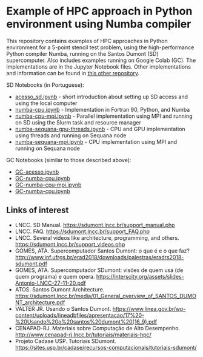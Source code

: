 # Example of HPC approach in Python environment using Numba compiler

This repository contains examples of HPC approaches in Python environment for a 5-point stencil test problem, using the high-performance Python compiler Numba, running on the Santos Dumont (SD) supercomputer. Also includes examples running on Google Colab (GC). The implementations are in the Jupyter Notebook files. Other implementations and information can be found in [this other repository](https://github.com/efurlanm/bs21).

SD Notebooks (in Portuguese):

* [acesso_sd.ipynb](http://github.com/efurlanm/tama21/blob/main/acesso_sd.ipynb) - short introduction about setting up SD access and using the local computer
* [numba-cpu.ipynb](http://github.com/efurlanm/tama21/blob/main/numba-cpu.ipynb) - Implementation in Fortran 90, Python, and Numba
* [numba-cpu-mpi.ipynb](http://github.com/efurlanm/tama21/blob/main/numba-cpu-mpi.ipynb) - Parallel implementation using MPI and running on SD using the Slurm task and resource manager
* [numba-sequana-gpu-threads.ipynb](http://github.com/efurlanm/tama21/blob/main/numba-sequana-gpu-threads.ipynb) - CPU and GPU implementation using threads and running on Sequana node
* [numba-sequana-mpi.ipynb](http://github.com/efurlanm/tama21/blob/main/numba-sequana-mpi.ipynb) - CPU implementation using MPI and running on Sequana node

GC Notebooks (similar to those described above):

* [GC-acesso.ipynb](http://github.com/efurlanm/tama21/blob/main/GC-acesso.ipynb)
* [GC-numba-cpu.ipynb](http://github.com/efurlanm/tama21/blob/main/GC-numba-cpu.ipynb)
* [GC-numba-cpu-mpi.ipynb](http://github.com/efurlanm/tama21/blob/main/GC-numba-cpu-mpi.ipynb)
* [GC-numba-cpu.ipynb](http://github.com/efurlanm/tama21/blob/main/GC-numba-cpu.ipynb)




## Links of interest

* LNCC. SD Manual. https://sdumont.lncc.br/support_manual.php
* LNCC. FAQ. https://sdumont.lncc.br/support_FAQ.php
* LNCC. Several videos like architecture, programming, and others. https://sdumont.lncc.br/support_videos.php
* GOMES, ATA. Supercomputador Santos Dumont: o que é e o que faz? http://www.inf.ufrgs.br/erad2018/downloads/palestras/eradrs2018-sdumont.pdf
* GOMES, ATA. Supercomputador SDumont: visões de quem usa (de quem programa) e quem opera. https://interscity.org/assets/slides-Antonio-LNCC-27-11-20.pdf
* ATOS. Santos Dumont Architecture. https://sdumont.lncc.br/media/01_General_overview_of_SANTOS_DUMONT_architecture.pdf
* VALTER JR. Usando o Santos Dumont. https://www.linea.gov.br/wp-content/uploads/lineadbfiles/apresentacao/17%20-%20Usando%20o%20santos%20dumont%20(16_9).pdf
* CENAPAD-RJ. Materiais sobre Computação de Alto Desempenho. http://www.cenapad-rj.lncc.br/tutoriais/materiais-hpc/
* Projeto Cadase USP. Tutoriais SDumont. https://sites.usp.br/cadase/recursos-computacionais/tutoriais-sdumont/
